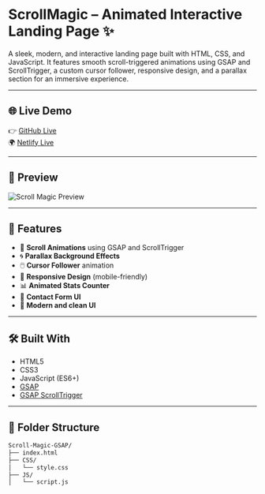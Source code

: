 # ScrollMagic – Animated Interactive Landing Page ✨

A sleek, modern, and interactive landing page built with HTML, CSS, and JavaScript. It features smooth scroll-triggered animations using GSAP and ScrollTrigger, a custom cursor follower, responsive design, and a parallax section for an immersive experience.

---

## 🌐 Live Demo

👉 [GitHub Live](https://hannankhan203.github.io/Scroll-Magic/)  
🌍 [Netlify Live](https://scroll-magic-gsap.netlify.app)

---

## 📸 Preview

![Scroll Magic Preview](./Assets/ScrollMagic-GoogleChrome2025-05-2618-33-47-ezgif.com-video-to-gif-converter.gif)

---

## 🚀 Features

- 🔄 **Scroll Animations** using GSAP and ScrollTrigger  
- 🌀 **Parallax Background Effects**  
- 🖱️ **Cursor Follower** animation  
- 📱 **Responsive Design** (mobile-friendly)  
- 📊 **Animated Stats Counter**  
- 📩 **Contact Form UI**  
- 🎨 **Modern and clean UI**

---

## 🛠️ Built With

- HTML5  
- CSS3  
- JavaScript (ES6+)  
- [GSAP](https://greensock.com/gsap/)  
- [GSAP ScrollTrigger](https://greensock.com/scrolltrigger/)

---

## 📁 Folder Structure

```bash
Scroll-Magic-GSAP/
├── index.html
├── CSS/
│   └── style.css
├── JS/
│   └── script.js